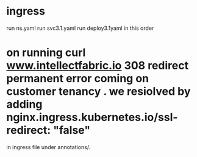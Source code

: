 # ingress 
run ns.yaml
run svc3.1.yaml
run deploy3.1yaml in this order




# on running curl www.intellectfabric.io 308 redirect permanent error coming on customer tenancy . we resiolved by adding nginx.ingress.kubernetes.io/ssl-redirect: "false"
in ingress file under annotations/.
